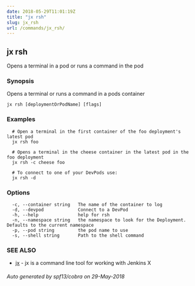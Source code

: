 ```yaml
---
date: 2018-05-29T11:01:19Z
title: "jx rsh"
slug: jx_rsh
url: /commands/jx_rsh/
---
```

## jx rsh

Opens a terminal in a pod or runs a command in the pod

### Synopsis

Opens a terminal or runs a command in a pods container

```
jx rsh [deploymentOrPodName] [flags]
```

### Examples

```
  # Open a terminal in the first container of the foo deployment's latest pod
  jx rsh foo
  
  # Opens a terminal in the cheese container in the latest pod in the foo deployment
  jx rsh -c cheese foo
  
  # To connect to one of your DevPods use:
  jx rsh -d
```

### Options

```
  -c, --container string   The name of the container to log
  -d, --devpod             Connect to a DevPod
  -h, --help               help for rsh
  -n, --namespace string   the namespace to look for the Deployment. Defaults to the current namespace
  -p, --pod string         the pod name to use
  -s, --shell string       Path to the shell command
```

### SEE ALSO

* [jx](/commands/jx/)	 - jx is a command line tool for working with Jenkins X

###### Auto generated by spf13/cobra on 29-May-2018

